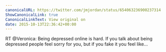 ```yaml
---
canonicalURL: https://twitter.com/jmjordan/status/654063236900237314
ShowCanonicalLink: true
CanonicalLinkText: View original on
date: 2015-10-13T22:36:42+00:00
---
```

RT @Veronica: Being depressed online is hard. If you talk about being depressed people feel sorry for you, but if you fake it you feel like…